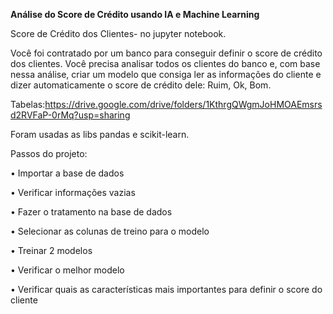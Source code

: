 **Análise do Score de Crédito usando IA e Machine Learning**

Score de Crédito dos Clientes- no jupyter notebook.

Você foi contratado por um banco para conseguir definir o score de crédito dos clientes. Você precisa analisar todos os clientes do banco e, com base nessa análise, criar um modelo que consiga ler as informações do cliente e dizer automaticamente o score de crédito dele: Ruim, Ok, Bom.

Tabelas:https://drive.google.com/drive/folders/1KthrgQWgmJoHMOAEmsrsd2RVFaP-0rMq?usp=sharing

Foram usadas as libs pandas e scikit-learn.

Passos do projeto:

• Importar a base de dados

• Verificar informações vazias

• Fazer o tratamento na base de dados

• Selecionar as colunas de treino para o modelo

• Treinar 2 modelos

• Verificar o melhor modelo

• Verificar quais as características mais importantes para definir o score do cliente

